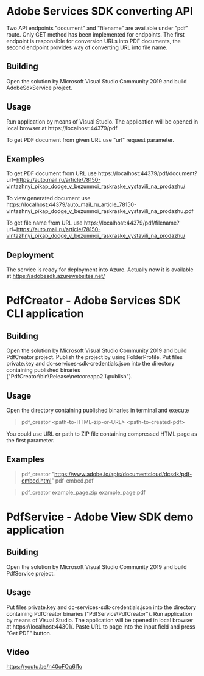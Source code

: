 # Adobe Services SDK converting API

Two API endpoints "document" and "filename" are available under "pdf" route. Only GET method has been implemented for endpoints.
The first endpoint is responsible for conversion URLs into PDF documents, the second endpoint provides way of converting URL into file name.

## Building

Open the solution by Microsoft Visual Studio Community 2019 and build AdobeSdkService project.

## Usage

Run application by means of Visual Studio. The application will be opened in local browser at https://localhost:44379/pdf.

To get PDF document from given URL use "url" request parameter.

## Examples

To get PDF document from URL use
https://localhost:44379/pdf/document?url=https://auto.mail.ru/article/78150-vintazhnyi_pikap_dodge_v_bezumnoi_raskraske_vystavili_na_prodazhu/

To view generated document use
https://localhost:44379/auto_mail_ru_article_78150-vintazhnyi_pikap_dodge_v_bezumnoi_raskraske_vystavili_na_prodazhu.pdf

To get file name from URL use
https://localhost:44379/pdf/filename?url=https://auto.mail.ru/article/78150-vintazhnyi_pikap_dodge_v_bezumnoi_raskraske_vystavili_na_prodazhu/

## Deployment

The service is ready for deployment into Azure.
Actually now it is available at https://adobesdk.azurewebsites.net/

# PdfCreator - Adobe Services SDK CLI application

## Building

Open the solution by Microsoft Visual Studio Community 2019 and build PdfCreator project.
Publish the project by using FolderProfile.
Put files private.key and dc-services-sdk-credentials.json into the directory containing
published binaries ("PdfCreator\bin\Release\netcoreapp2.1\publish").

## Usage

Open the directory containing published binaries in terminal and execute

> pdf_creator &lt;path-to-HTML-zip-or-URL&gt; &lt;path-to-created-pdf&gt;

You could use URL or path to ZIP file containing compressed HTML page as the first parameter.

## Examples

> pdf_creator "https://www.adobe.io/apis/documentcloud/dcsdk/pdf-embed.html" pdf-embed.pdf

> pdf_creator example_page.zip example_page.pdf

# PdfService - Adobe View SDK demo application

## Building

Open the solution by Microsoft Visual Studio Community 2019 and build PdfService project.

## Usage

Put files private.key and dc-services-sdk-credentials.json into the directory containing
PdfCreator binaries ("PdfService\PdfCreator").
Run application by means of Visual Studio. The application will be opened in local browser
at https://localhost:44301/.
Paste URL to page into the input field and press "Get PDF" button.

## Video

https://youtu.be/n40oFOq6I1o
